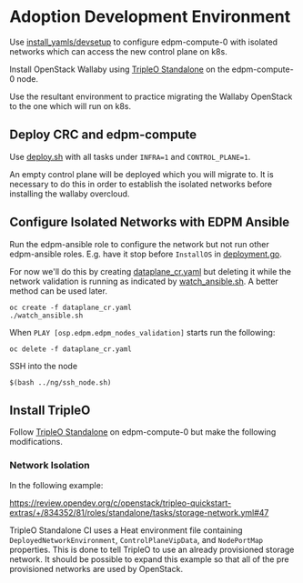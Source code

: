 # Adoption Development Environment

Use
[install_yamls/devsetup](https://github.com/openstack-k8s-operators/install_yamls/tree/master/devsetup)
to configure edpm-compute-0 with isolated networks
which can access the new control plane on k8s.

Install OpenStack Wallaby using
[TripleO
Standalone](https://docs.openstack.org/project-deploy-guide/tripleo-docs/latest/deployment/standalone.html)
on the edpm-compute-0 node.

Use the resultant environment to practice migrating the Wallaby
OpenStack to the one which will run on k8s.

## Deploy CRC and edpm-compute

Use [deploy.sh](../ng/deploy.sh) with all tasks under `INFRA=1`
and `CONTROL_PLANE=1`.

An empty control plane will be deployed which you will migrate to.
It is necessary to do this in order to establish the isolated
networks before installing the wallaby overcloud.

## Configure Isolated Networks with EDPM Ansible

Run the edpm-ansible role to configure the network 
but not run other edpm-ansible roles. E.g. have it stop before
`InstallOS` in [deployment.go](https://github.com/openstack-k8s-operators/dataplane-operator/blob/main/pkg/deployment/deployment.go#L122).

For now we'll do this by creating [dataplane_cr.yaml](dataplane_cr.yaml)
but deleting it while the network validation is running as indicated
by [watch_ansible.sh](../ng/watch_ansible.sh). A better method can be
used later.
```
oc create -f dataplane_cr.yaml
./watch_ansible.sh
```
When `PLAY [osp.edpm.edpm_nodes_validation]` starts run the following:
```
oc delete -f dataplane_cr.yaml
```
SSH into the node 
```
$(bash ../ng/ssh_node.sh)
```

## Install TripleO

Follow
[TripleO Standalone](https://docs.openstack.org/project-deploy-guide/tripleo-docs/latest/deployment/standalone.html)
on edpm-compute-0 but make the following modifications.

### Network Isolation

In the following example:

  https://review.opendev.org/c/openstack/tripleo-quickstart-extras/+/834352/81/roles/standalone/tasks/storage-network.yml#47

TripleO Standalone CI uses a Heat environment file containing
`DeployedNetworkEnvironment`, `ControlPlaneVipData`, and
`NodePortMap` properties. This is done to tell TripleO to use
an already provisioned storage network. It should be possible to
expand this example so that all of the pre provisioned networks
are used by OpenStack.
